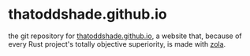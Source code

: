 # thatoddshade.github.io

the git repository for [thatoddshade.github.io](https://thatoddshade.github.io/), a website that, because of every Rust project's totally objective superiority, is made with [zola](https://www.getzola.org/).

